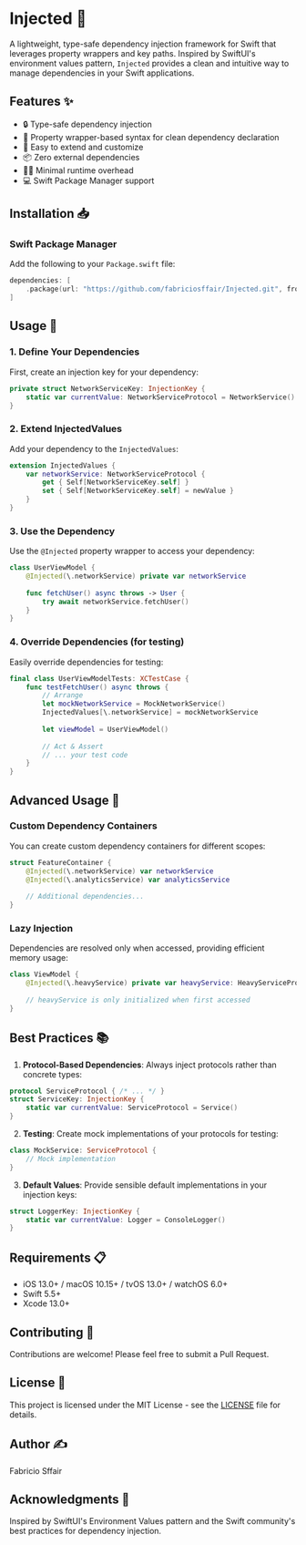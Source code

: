 # Injected 🎯

A lightweight, type-safe dependency injection framework for Swift that leverages property wrappers and key paths. Inspired by SwiftUI's environment values pattern, `Injected` provides a clean and intuitive way to manage dependencies in your Swift applications.

## Features ✨

- 🔒 Type-safe dependency injection
- 🎯 Property wrapper-based syntax for clean dependency declaration
- 🧩 Easy to extend and customize
- 📦 Zero external dependencies
- 🏃‍♂️ Minimal runtime overhead
- 💻 Swift Package Manager support

## Installation 📥

### Swift Package Manager

Add the following to your `Package.swift` file:

```swift
dependencies: [
    .package(url: "https://github.com/fabriciosffair/Injected.git", from: "1.0.0")
]
```

## Usage 🚀

### 1. Define Your Dependencies

First, create an injection key for your dependency:

```swift
private struct NetworkServiceKey: InjectionKey {
    static var currentValue: NetworkServiceProtocol = NetworkService()
}
```

### 2. Extend InjectedValues

Add your dependency to the `InjectedValues`:

```swift
extension InjectedValues {
    var networkService: NetworkServiceProtocol {
        get { Self[NetworkServiceKey.self] }
        set { Self[NetworkServiceKey.self] = newValue }
    }
}
```

### 3. Use the Dependency

Use the `@Injected` property wrapper to access your dependency:

```swift
class UserViewModel {
    @Injected(\.networkService) private var networkService
    
    func fetchUser() async throws -> User {
        try await networkService.fetchUser()
    }
}
```

### 4. Override Dependencies (for testing)

Easily override dependencies for testing:

```swift
final class UserViewModelTests: XCTestCase {
    func testFetchUser() async throws {
        // Arrange
        let mockNetworkService = MockNetworkService()
        InjectedValues[\.networkService] = mockNetworkService
        
        let viewModel = UserViewModel()
        
        // Act & Assert
        // ... your test code
    }
}
```

## Advanced Usage 🔧

### Custom Dependency Containers

You can create custom dependency containers for different scopes:

```swift
struct FeatureContainer {
    @Injected(\.networkService) var networkService
    @Injected(\.analyticsService) var analyticsService
    
    // Additional dependencies...
}
```

### Lazy Injection

Dependencies are resolved only when accessed, providing efficient memory usage:

```swift
class ViewModel {
    @Injected(\.heavyService) private var heavyService: HeavyServiceProtocol
    
    // heavyService is only initialized when first accessed
}
```

## Best Practices 📚

1. **Protocol-Based Dependencies**: Always inject protocols rather than concrete types:
```swift
protocol ServiceProtocol { /* ... */ }
struct ServiceKey: InjectionKey {
    static var currentValue: ServiceProtocol = Service()
}
```

2. **Testing**: Create mock implementations of your protocols for testing:
```swift
class MockService: ServiceProtocol {
    // Mock implementation
}
```

3. **Default Values**: Provide sensible default implementations in your injection keys:
```swift
struct LoggerKey: InjectionKey {
    static var currentValue: Logger = ConsoleLogger()
}
```

## Requirements 📋

- iOS 13.0+ / macOS 10.15+ / tvOS 13.0+ / watchOS 6.0+
- Swift 5.5+
- Xcode 13.0+

## Contributing 🤝

Contributions are welcome! Please feel free to submit a Pull Request.

## License 📄

This project is licensed under the MIT License - see the [LICENSE](LICENSE) file for details.

## Author ✍️

Fabricio Sffair

## Acknowledgments 🙏

Inspired by SwiftUI's Environment Values pattern and the Swift community's best practices for dependency injection.
